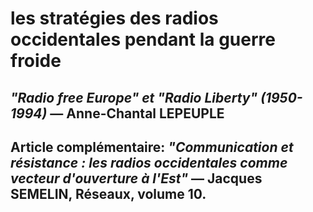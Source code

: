 # les stratégies des radios occidentales pendant la guerre froide

## _"Radio free Europe" et "Radio Liberty" \(1950-1994\)_ — Anne-Chantal LEPEUPLE

## Article complémentaire: _"Communication et résistance : les radios occidentales comme vecteur d'ouverture à l'Est"_ — Jacques SEMELIN, Réseaux, volume 10.

